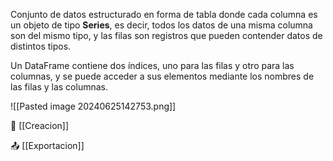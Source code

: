 Conjunto de datos estructurado en forma de tabla donde cada columna es un objeto de tipo **Series**, es decir, todos los datos de una misma columna son del mismo tipo, y las filas son registros que pueden contender datos de distintos tipos.

Un DataFrame contiene dos índices, uno para las filas y otro para las columnas, y se puede acceder a sus elementos mediante los nombres de las filas y las columnas.

![[Pasted image 20240625142753.png]]

🔨 [[Creacion]]

📤 [[Exportacion]]


